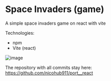 # Space Invaders (game)

A simple space invaders game on react with vite

Technologies: 
  - npm
  - Vite (react)

![image](https://github.com/user-attachments/assets/0480463f-bd02-4548-bba0-f3c0d19c11aa)

The repository with all commits stay here: https://github.com/nicohub911/port__react
